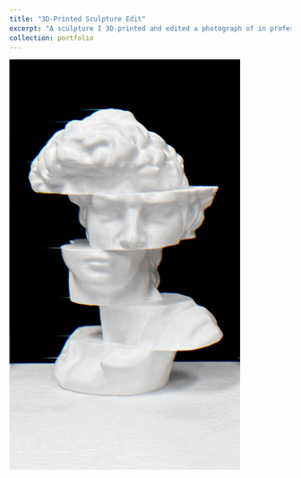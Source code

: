 ```yaml
---
title: "3D-Printed Sculpture Edit"
excerpt: "A sculpture I 3D-printed and edited a photograph of in professional software<br/><img width: "200"  src="/images/statue.gif">"
collection: portfolio
---
```


<img src='/images/statue.gif'>

